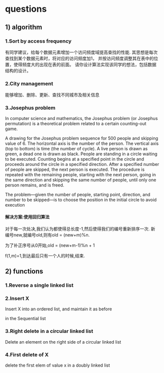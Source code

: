 
# questions
## 1) algorithm

### 1.Sort by access frequency
有同学建议，给每个数据元素增加一个访问频度域提高查找的性能.
其思想是每次查找到某个数据元素时，将对应的访问频度加1，
并按访问频度调整其在表中的位置，使得频度大的出现在表的前面。
请你设计算法实现该同学的想法，包括数据结构的设计。
### 2.City management
能够增加、删除、更新、查找不同城市及相关信息
### 3.Josephus problem
In computer science and mathematics, 
the Josephus problem (or Josephus permutation) is a theoretical problem related to a certain counting-out game.


A drawing for the Josephus problem sequence for 500 people and skipping value of 6.
The horizontal axis is the number of the person.
The vertical axis (top to bottom) is time (the number of cycle).
A live person is drawn as green, a dead one is drawn as black.
People are standing in a circle waiting to be executed.
Counting begins at a specified point in the circle and proceeds around the circle in a specified direction. 
After a specified number of people are skipped, the next person is executed. 
The procedure is repeated with the remaining people, starting with the next person, 
going in the same direction and skipping the same number of people, until only one person remains, and is freed.

The problem—given the number of people, starting point, direction, and number to be skipped—is 
to choose the position in the initial circle to avoid execution

#### 解决方案:使用回归算法
对于每一次处决,我们认为都使得总长度-1,然后使得我们的编号重新排序一次.
新编号new,就编号old,则有old = (new+m)%n.

为了补正序号从0开始,old = (new+m-1)%n + 1

f(1,m)=1,到达最后只有一个人的时候,结束.
## 2) functions

### 1.Reverse a single linked list
### 2.Insert X
Insert X into an ordered list, and maintain it as before


in the Sequential list
### 3.Right delete in a circular linked list
Delete an element on the right side of a circular linked list
### 4.First delete of X
delete the first elem of value x in a doubly linked list
